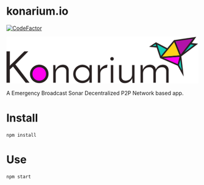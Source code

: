 # konarium.io

[![CodeFactor](https://www.codefactor.io/repository/github/roqueando/konarium.io/badge)](https://www.codefactor.io/repository/github/roqueando/konarium.io)

<img src="Konarium.svg">

A Emergency Broadcast Sonar Decentralized P2P Network based app.

# Install
```npm install```  

# Use
```npm start```
